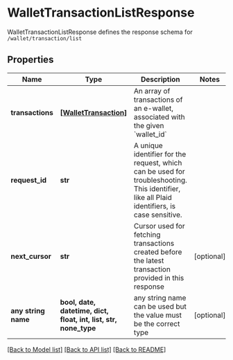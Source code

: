 # WalletTransactionListResponse

WalletTransactionListResponse defines the response schema for `/wallet/transaction/list`

## Properties
Name | Type | Description | Notes
------------ | ------------- | ------------- | -------------
**transactions** | [**[WalletTransaction]**](WalletTransaction.md) | An array of transactions of an e-wallet, associated with the given &#x60;wallet_id&#x60; | 
**request_id** | **str** | A unique identifier for the request, which can be used for troubleshooting. This identifier, like all Plaid identifiers, is case sensitive. | 
**next_cursor** | **str** | Cursor used for fetching transactions created before the latest transaction provided in this response | [optional] 
**any string name** | **bool, date, datetime, dict, float, int, list, str, none_type** | any string name can be used but the value must be the correct type | [optional]

[[Back to Model list]](../README.md#documentation-for-models) [[Back to API list]](../README.md#documentation-for-api-endpoints) [[Back to README]](../README.md)


